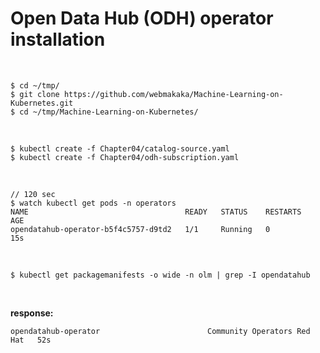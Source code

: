 # Open Data Hub (ODH) operator installation

<br/>

```
$ cd ~/tmp/
$ git clone https://github.com/webmakaka/Machine-Learning-on-Kubernetes.git
$ cd ~/tmp/Machine-Learning-on-Kubernetes/
```

<br/>

```
$ kubectl create -f Chapter04/catalog-source.yaml
$ kubectl create -f Chapter04/odh-subscription.yaml
```

<br/>

```
// 120 sec
$ watch kubectl get pods -n operators
NAME                                   READY   STATUS    RESTARTS   AGE
opendatahub-operator-b5f4c5757-d9td2   1/1     Running   0          15s
```

<br/>

```
$ kubectl get packagemanifests -o wide -n olm | grep -I opendatahub
```

<br/>

**response:**

```
opendatahub-operator                        Community Operators Red Hat   52s
```
